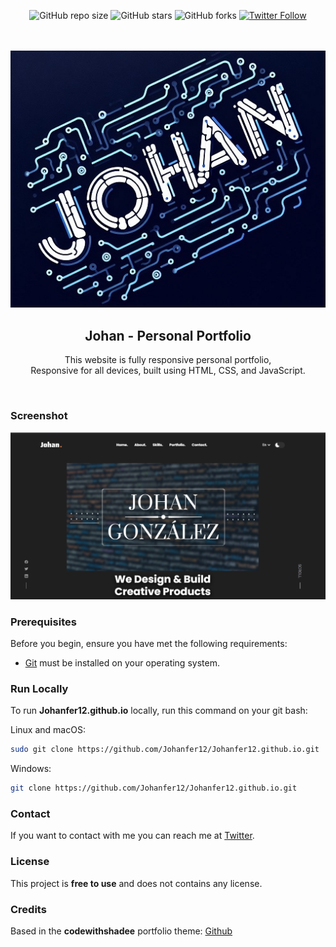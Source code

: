 <div align="center">
  
  ![GitHub repo size](https://img.shields.io/github/repo-size/Johanfer12/johanfer12.github.io)
  ![GitHub stars](https://img.shields.io/github/stars/Johanfer12/johanfer12.github.io?style=social)
  ![GitHub forks](https://img.shields.io/github/forks/Johanfer12/johanfer12.github.io?style=social)
[![Twitter Follow](https://img.shields.io/twitter/follow/nentiendo?style=social)](https://twitter.com/intent/follow?screen_name=nentiendo)


  <br />
  <br />
  
  <img src="./readme-images/project-logo.jpeg" />

  <h2 align="center">Johan - Personal Portfolio</h2>

  This website is fully responsive personal portfolio, <br />Responsive for all devices, built using HTML, CSS, and JavaScript.

</div>

<br />

### Screenshot

![Johan Portfolio Desktop Demo](./readme-images/desktop.png "Desktop Demo")

### Prerequisites

Before you begin, ensure you have met the following requirements:

* [Git](https://git-scm.com/downloads "Download Git") must be installed on your operating system.

### Run Locally

To run **Johanfer12.github.io** locally, run this command on your git bash:

Linux and macOS:

```bash
sudo git clone https://github.com/Johanfer12/Johanfer12.github.io.git
```

Windows:

```bash
git clone https://github.com/Johanfer12/Johanfer12.github.io.git
```

### Contact

If you want to contact with me you can reach me at [Twitter](https://www.twitter.com/nentiendo).

### License

This project is **free to use** and does not contains any license.

### Credits

Based in the **codewithshadee** portfolio theme: [Github](https://github.com/codewithsadee/jack-portfolio)

